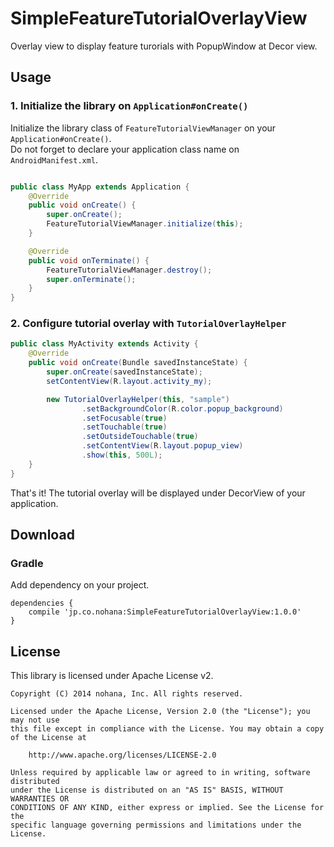 # SimpleFeatureTutorialOverlayView

Overlay view to display feature turorials with PopupWindow at Decor view.

## Usage

### 1. Initialize the library on `Application#onCreate()`

Initialize the library class of `FeatureTutorialViewManager` on your `Application#onCreate()`.  
Do not forget to declare your application class name on `AndroidManifest.xml`.

```java

public class MyApp extends Application {
    @Override
    public void onCreate() {
        super.onCreate();
        FeatureTutorialViewManager.initialize(this);
    }

    @Override
    public void onTerminate() {
        FeatureTutorialViewManager.destroy();
        super.onTerminate();
    }
}
```

### 2. Configure tutorial overlay with `TutorialOverlayHelper`

```java
public class MyActivity extends Activity {
    @Override
    public void onCreate(Bundle savedInstanceState) {
        super.onCreate(savedInstanceState);
        setContentView(R.layout.activity_my);

        new TutorialOverlayHelper(this, "sample")
                .setBackgroundColor(R.color.popup_background)
                .setFocusable(true)
                .setTouchable(true)
                .setOutsideTouchable(true)
                .setContentView(R.layout.popup_view)
                .show(this, 500L);
    }
}
```

That's it!
The tutorial overlay will be displayed under DecorView of your application.

## Download

### Gradle

Add dependency on your project.

```
dependencies {
    compile 'jp.co.nohana:SimpleFeatureTutorialOverlayView:1.0.0'
}
```

## License

This library is licensed under Apache License v2.

```
Copyright (C) 2014 nohana, Inc. All rights reserved.

Licensed under the Apache License, Version 2.0 (the "License"); you may not use
this file except in compliance with the License. You may obtain a copy of the License at

    http://www.apache.org/licenses/LICENSE-2.0

Unless required by applicable law or agreed to in writing, software distributed
under the License is distributed on an "AS IS" BASIS, WITHOUT WARRANTIES OR
CONDITIONS OF ANY KIND, either express or implied. See the License for the
specific language governing permissions and limitations under the License.
```
